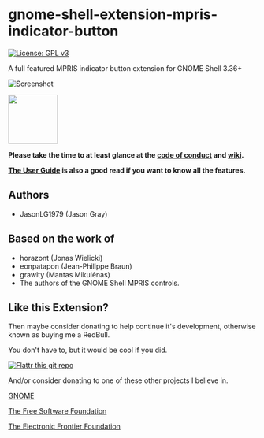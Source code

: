 # gnome-shell-extension-mpris-indicator-button
[![License: GPL v3](https://img.shields.io/badge/License-GPL%20v3-blue.svg)](https://www.gnu.org/licenses/gpl-3.0)

 A full featured MPRIS indicator button extension for GNOME Shell 3.36+

![Screenshot](https://github.com/JasonLG1979/gnome-shell-extensions-mpris-indicator-button/blob/master/data/Screenshot.png)

[<img src="https://github.com/JasonLG1979/gnome-shell-extensions-mpris-indicator-button/blob/master/data/get-it-on-ego.svg?sanitize=true" height="100">](https://extensions.gnome.org/extension/1379/mpris-indicator-button/)

<b>Please take the time to at least glance at the [code of conduct](https://github.com/JasonLG1979/gnome-shell-extensions-mpris-indicator-button/blob/master/CODE_OF_CONDUCT.md) and [wiki](https://github.com/JasonLG1979/gnome-shell-extensions-mpris-indicator-button/wiki).

[The User Guide](https://github.com/JasonLG1979/gnome-shell-extension-mpris-indicator-button/wiki/User-Guide) is also a good read if you want to know all the features.</b>
 
## Authors
* JasonLG1979 (Jason Gray)

## Based on the work of
* horazont (Jonas Wielicki)
* eonpatapon (Jean-Philippe Braun)
* grawity (Mantas Mikulėnas)
* The authors of the GNOME Shell MPRIS controls.

## Like this Extension?

Then maybe consider donating to help continue it's development, otherwise known as buying me a RedBull.

You don't have to, but it would be cool if you did.

[![Flattr this git repo](https://api.flattr.com/button/flattr-badge-large.png)](https://flattr.com/submit/auto?user_id=JasonLG1979&url=https://github.com/JasonLG1979/gnome-shell-extensions-mpris-indicator-button)

And/or consider donating to one of these other projects I believe in.

[GNOME](https://www.gnome.org/support-gnome/donate/)

[The Free Software Foundation](https://www.fsf.org/about/ways-to-donate/)

[The Electronic Frontier Foundation](https://supporters.eff.org/donate/)
